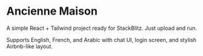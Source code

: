 # Ancienne Maison

A simple React + Tailwind project ready for StackBlitz. Just upload and run.

Supports English, French, and Arabic with chat UI, login screen, and stylish Airbnb-like layout.

